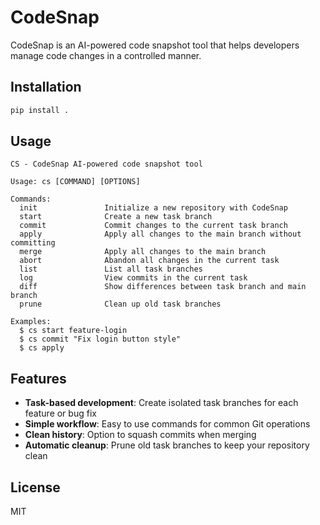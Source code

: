 # CodeSnap

CodeSnap is an AI-powered code snapshot tool that helps developers manage code changes in a controlled manner.

## Installation

```bash
pip install .
```

## Usage

```
CS - CodeSnap AI-powered code snapshot tool

Usage: cs [COMMAND] [OPTIONS]

Commands:
  init               Initialize a new repository with CodeSnap
  start              Create a new task branch
  commit             Commit changes to the current task branch
  apply              Apply all changes to the main branch without committing
  merge              Apply all changes to the main branch
  abort              Abandon all changes in the current task
  list               List all task branches
  log                View commits in the current task
  diff               Show differences between task branch and main branch
  prune              Clean up old task branches

Examples:
  $ cs start feature-login
  $ cs commit "Fix login button style"
  $ cs apply
```

## Features

- **Task-based development**: Create isolated task branches for each feature or bug fix
- **Simple workflow**: Easy to use commands for common Git operations
- **Clean history**: Option to squash commits when merging
- **Automatic cleanup**: Prune old task branches to keep your repository clean

## License

MIT
